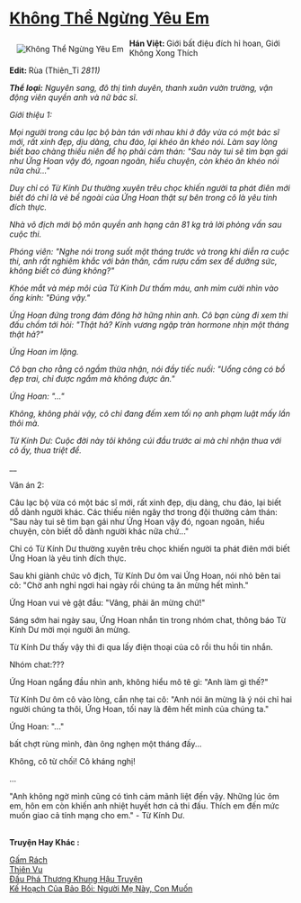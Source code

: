 <a href="https://utruyen.com/khong-the-ngung-yeu-em/19218/" title="Không Thể Ngừng Yêu Em"><h1>Không Thể Ngừng Yêu Em</h1></a><div style="display:table"><img align="right" style="float: left; padding: 10px;" src="https://utruyen.com/images/story/200x260/khong-the-ngung-yeu-em.jpg" alt="Không Thể Ngừng Yêu Em"><b>Hán Việt: </b>Giới bất điệu đích hỉ hoan, Giới Không Xong Thích<p></p><b>Edit: </b>Rùa (Thiên_Tỉ _2811)<p></p><b>Thể loại:</b> Nguyên sang, đô thị tình duyên, thanh xuân vườn trường, vận động viên quyền anh và nữ bác sĩ.<p></p>Gíới thiệu 1:<p></p>Mọi người trong câu lạc bộ bàn tán với nhau khi ở đây vừa có một bác sĩ mới, rất xinh đẹp, dịu dàng, chu đáo, lại khéo ăn khéo nói. Làm say lòng biết bao chàng thiếu niên để họ phải cảm thán: "Sau này tui sẽ tìm bạn gái như Ứng Hoan vậy đó, ngoan ngoãn, hiểu chuyện, còn khéo ăn khéo nói nữa chứ..."<p></p>Duy chỉ có Từ Kính Dư thường xuyên trêu chọc khiến người ta phát điên mới biết đó chỉ là vẻ bề ngoài của Ứng Hoan thật sự bên trong cô là yêu tinh đích thực.<p></p>Nhà vô địch mới bộ môn quyền anh hạng cân 81 kg trả lời phỏng vấn sau cuộc thi.<p></p>Phóng viên: "Nghe nói trong suốt một tháng trước và trong khi diễn ra cuộc thi, anh rất nghiêm khắc với bản thân, cấm rượu cấm sex để dưỡng sức, không biết có đúng không?"<p></p>Khóe mắt và mép môi của Từ Kính Dư thấm máu, anh mỉm cười nhìn vào ống kính: "Đúng vậy."<p></p>Ứng Hoan đứng trong đám đông hờ hững nhìn anh. Cô bạn cùng đi xem thi đấu chồm tới hỏi: "Thật hả? Kính vương ngập tràn hormone nhịn một tháng thật hả?"<p></p>Ứng Hoan im lặng.<p></p>Cô bạn cho rằng cô ngầm thừa nhận, nói đầy tiếc nuối: "Uổng công có bồ đẹp trai, chỉ được ngắm mà không được ăn."<p></p>Ứng Hoan: "..."<p></p>Không, không phải vậy, cô chỉ đang đếm xem tối nọ anh phạm luật mấy lần thôi mà.<p></p>Từ Kính Dư: Cuộc đời này tôi không cúi đầu trước ai mà chỉ nhận thua với cô ấy, thua triệt để.<p></p>___<p></p>Văn án 2:<p></p>Câu lạc bộ vừa có một bác sĩ mới, rất xinh đẹp, dịu dàng, chu đáo, lại biết dỗ dành người khác. Các thiếu niên ngây thơ trong đội thường cảm thán: "Sau này tui sẽ tìm bạn gái như Ứng Hoan vậy đó, ngoan ngoãn, hiểu chuyện, còn biết dỗ dành người khác nữa chứ..."<p></p>Chỉ có Từ Kính Dư thường xuyên trêu chọc khiến người ta phát điên mới biết Ứng Hoan là yêu tinh đích thực.<p></p>Sau khi giành chức vô địch, Từ Kính Dư ôm vai Ứng Hoan, nói nhỏ bên tai cô: "Chờ anh nghỉ ngơi hai ngày rồi chúng ta ăn mừng hết mình."<p></p>Ứng Hoan vui vẻ gật đầu: "Vâng, phải ăn mừng chứ!"<p></p>Sáng sớm hai ngày sau, Ứng Hoan nhắn tin trong nhóm chat, thông báo Từ Kính Dư mời mọi người ăn mừng.<p></p>Từ Kính Dư thấy vậy thì đi qua lấy điện thoại của cô rồi thu hồi tin nhắn.<p></p>Nhóm chat:???<p></p>Ứng Hoan ngẩng đầu nhìn anh, không hiểu mô tê gì: "Anh làm gì thế?"<p></p>Từ Kính Dư ôm cô vào lòng, cắn nhẹ tai cô: "Anh nói ăn mừng là ý nói chỉ hai người chúng ta thôi, Ứng Hoan, tối nay là đêm hết mình của chúng ta."<p></p>Ứng Hoan: "..."<p></p>bất chợt rùng mình, đàn ông nghẹn một tháng đấy...<p></p>Không, cô từ chối! Cô kháng nghị!<p></p>...<p></p>"Anh không ngờ mình cũng có tình cảm mãnh liệt đến vậy. Những lúc ôm em, hôn em còn khiến anh nhiệt huyết hơn cả thi đấu. Thích em đến mức muốn giao cả tính mạng cho em." - Từ Kính Dư.</div><p><br><b>Truyện Hay Khác :</b></p><a href="https://utruyen.com/gam-rach/2850/" alt="Gấm Rách">Gấm Rách</a><br/><a href="https://github.com/quanluxury/truyenhot/tree/master/truyenhay/8151/" alt="Thiên Vu">Thiên Vu</a><br/><a href="https://github.com/quanluxury/truyenhot/tree/master/truyenhay/513/" alt="Đấu Phá Thương Khung Hậu Truyện">Đấu Phá Thương Khung Hậu Truyện</a><br/><a href="https://github.com/quanluxury/truyenhot/tree/master/truyenhay/17573/" alt="Kế Hoạch Của Bảo Bối: Người Mẹ Này, Con Muốn">Kế Hoạch Của Bảo Bối: Người Mẹ Này, Con Muốn</a><br/>